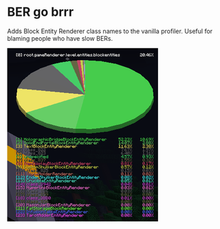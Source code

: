 # BER go brrr
Adds Block Entity Renderer class names to the vanilla profiler. Useful for blaming people who have slow BERs.

![Graph from vanilla profiler](graph.png)